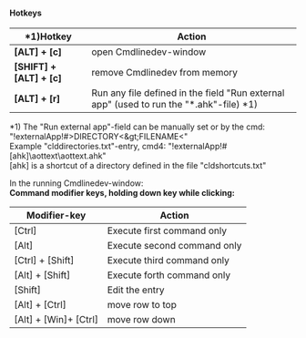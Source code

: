 #### Hotkeys  
  
*1)Hotkey | Action  
------------ | -------------  
**\[ALT] + \[c]** | open Cmdlinedev-window  
**\[SHIFT] + \[ALT] + \[c]** | remove Cmdlinedev from memory  
**\[ALT] + \[r]** | Run any file defined in the field "Run external app" (used to run the "*.ahk"-file) \*1)  
  
\*1) The "Run external app"-field can be manually set or by the cmd: "!externalApp!#&gt;DIRECTORY&lt;\&gt;FILENAME&lt;"  
Example "clddirectories.txt"-entry, cmd4: "!externalApp!#\[ahk]\aottext\aottext.ahk"  
\[ahk] is a shortcut of a directory defined in the file "cldshortcuts.txt"  
  
In the running Cmdlinedev-window:  
**Command modifier keys, holding down key while clicking:**
  
Modifier-key | Action  
------------ | -------------  
\[Ctrl] | Execute first command only  
\[Alt] | Execute second command only  
\[Ctrl] + \[Shift] | Execute third command only  
\[Alt] + \[Shift] | Execute forth command only  
\[Shift] | Edit the entry  
\[Alt] + \[Ctrl] | move row to top  
\[Alt] + \[Win]+ \[Ctrl] | move row down  








